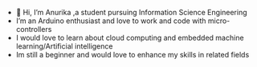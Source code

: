 - 👋 Hi, I’m Anurika ,a student pursuing Information Science Engineering
-  I’m an Arduino enthusiast and love to work and code with micro-controllers
-  I would love to learn about cloud computing and embedded machine learning/Artificial intelligence
- Im still a beginner and would love to enhance my skills in related fields
  


<!---
anurika09/anurika09 is a ✨ special ✨ repository because its `README.md` (this file) appears on your GitHub profile.
You can click the Preview link to take a look at your changes.
--->
